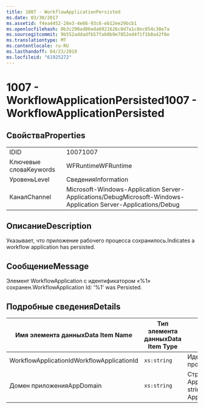 ```yaml
---
title: 1007 - WorkflowApplicationPersisted
ms.date: 03/30/2017
ms.assetid: f4ea4452-28e3-4e66-93c6-eb12ee29bcb1
ms.openlocfilehash: 0b3c290ad06eda6921626c0d7a1c8ec854c30e7a
ms.sourcegitcommit: 9b552addadfb57fab0b9e7852ed4f1f1b8a42f8e
ms.translationtype: MT
ms.contentlocale: ru-RU
ms.lasthandoff: 04/23/2019
ms.locfileid: "61925272"
---
```

# <a name="1007---workflowapplicationpersisted"></a><span data-ttu-id="fd625-102">1007 - WorkflowApplicationPersisted</span><span class="sxs-lookup"><span data-stu-id="fd625-102">1007 - WorkflowApplicationPersisted</span></span>
## <a name="properties"></a><span data-ttu-id="fd625-103">Свойства</span><span class="sxs-lookup"><span data-stu-id="fd625-103">Properties</span></span>  
  
|||  
|-|-|  
|<span data-ttu-id="fd625-104">ID</span><span class="sxs-lookup"><span data-stu-id="fd625-104">ID</span></span>|<span data-ttu-id="fd625-105">1007</span><span class="sxs-lookup"><span data-stu-id="fd625-105">1007</span></span>|  
|<span data-ttu-id="fd625-106">Ключевые слова</span><span class="sxs-lookup"><span data-stu-id="fd625-106">Keywords</span></span>|<span data-ttu-id="fd625-107">WFRuntime</span><span class="sxs-lookup"><span data-stu-id="fd625-107">WFRuntime</span></span>|  
|<span data-ttu-id="fd625-108">Уровень</span><span class="sxs-lookup"><span data-stu-id="fd625-108">Level</span></span>|<span data-ttu-id="fd625-109">Сведения</span><span class="sxs-lookup"><span data-stu-id="fd625-109">Information</span></span>|  
|<span data-ttu-id="fd625-110">Канал</span><span class="sxs-lookup"><span data-stu-id="fd625-110">Channel</span></span>|<span data-ttu-id="fd625-111">Microsoft-Windows-Application Server-Applications/Debug</span><span class="sxs-lookup"><span data-stu-id="fd625-111">Microsoft-Windows-Application Server-Applications/Debug</span></span>|  
  
## <a name="description"></a><span data-ttu-id="fd625-112">Описание</span><span class="sxs-lookup"><span data-stu-id="fd625-112">Description</span></span>  
 <span data-ttu-id="fd625-113">Указывает, что приложение рабочего процесса сохранилось.</span><span class="sxs-lookup"><span data-stu-id="fd625-113">Indicates a workflow application has persisted.</span></span>  
  
## <a name="message"></a><span data-ttu-id="fd625-114">Сообщение</span><span class="sxs-lookup"><span data-stu-id="fd625-114">Message</span></span>  
 <span data-ttu-id="fd625-115">Элемент WorkflowApplication с идентификатором «%1» сохранен.</span><span class="sxs-lookup"><span data-stu-id="fd625-115">WorkflowApplication Id: '%1' was Persisted.</span></span>  
  
## <a name="details"></a><span data-ttu-id="fd625-116">Подробные сведения</span><span class="sxs-lookup"><span data-stu-id="fd625-116">Details</span></span>  
  
|<span data-ttu-id="fd625-117">Имя элемента данных</span><span class="sxs-lookup"><span data-stu-id="fd625-117">Data Item Name</span></span>|<span data-ttu-id="fd625-118">Тип элемента данных</span><span class="sxs-lookup"><span data-stu-id="fd625-118">Data Item Type</span></span>|<span data-ttu-id="fd625-119">Описание</span><span class="sxs-lookup"><span data-stu-id="fd625-119">Description</span></span>|  
|--------------------|--------------------|-----------------|  
|<span data-ttu-id="fd625-120">WorkflowApplicationId</span><span class="sxs-lookup"><span data-stu-id="fd625-120">WorkflowApplicationId</span></span>|`xs:string`|<span data-ttu-id="fd625-121">Идентификатор приложения рабочего процесса</span><span class="sxs-lookup"><span data-stu-id="fd625-121">The workflow application id</span></span>|  
|<span data-ttu-id="fd625-122">Домен приложения</span><span class="sxs-lookup"><span data-stu-id="fd625-122">AppDomain</span></span>|`xs:string`|<span data-ttu-id="fd625-123">Строка, возвращаемая AppDomain.CurrentDomain.FriendlyName.</span><span class="sxs-lookup"><span data-stu-id="fd625-123">The string returned by AppDomain.CurrentDomain.FriendlyName.</span></span>|
